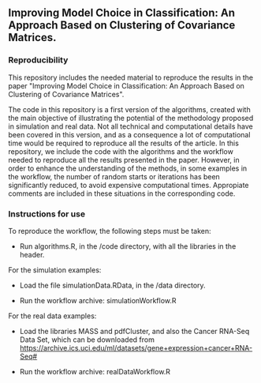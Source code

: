 ## Improving Model Choice in Classification: An Approach Based on Clustering of Covariance Matrices.

### Reproducibility

This repository includes the needed material to reproduce the results in the paper "Improving Model Choice in Classification: An Approach Based on Clustering of Covariance Matrices". 

The code in this repository is a first version of the algorithms, created with the main objective of illustrating the potential of the methodology proposed in simulation and real data.  Not all technical and computational details have been covered in this version, and as a consequence a lot of computational time would be required to reproduce all the results of the article. In this repository, we include the code with the algorithms and the workflow needed to reproduce all the results presented in the paper. However, in order to enhance the understanding of the methods, in some examples in the workflow, the number of random starts or iterations has been significantly reduced, to avoid expensive computational times. Appropiate comments are included in these situations in the corresponding code.

### Instructions for use

To reproduce the workflow, the following steps must be taken:

- Run algorithms.R, in the /code directory, with all the libraries in the header. 

For the simulation examples:

-  Load the file simulationData.RData, in the /data directory.

- Run the workflow archive: simulationWorkflow.R

For the real data examples:

-  Load the libraries MASS and pdfCluster, and also the Cancer RNA-Seq Data Set, which can be downloaded from
https://archive.ics.uci.edu/ml/datasets/gene+expression+cancer+RNA-Seq#

- Run the workflow archive: realDataWorkflow.R







